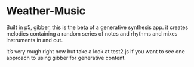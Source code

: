 # Weather-Music

Built in p5, gibber, this is the beta of a generative synthesis app. it creates melodies containing a random series of notes and rhythms and mixes instruments in and out. 

it’s very rough right now but take a look at test2.js if you want to see one approach to using gibber for generative content. 

